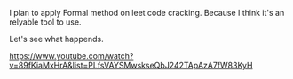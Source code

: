 I plan to apply Formal method on leet code cracking. Because I think it's an relyable tool to use. 

Let's see what happends.



https://www.youtube.com/watch?v=89fKiaMxHrA&list=PLfsVAYSMwskseQbJ242TApAzA7fW83KyH